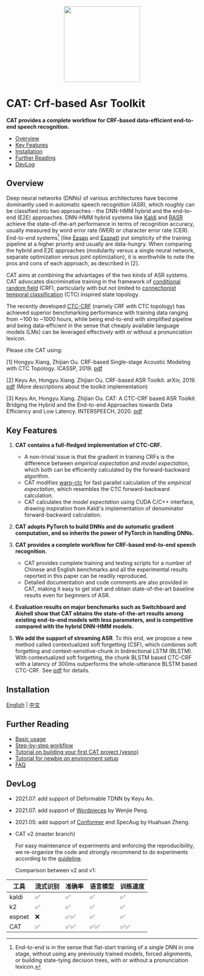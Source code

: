 <div align="center"><img src="https://user-images.githubusercontent.com/29671696/126465498-1dfe6db1-8725-4b35-95d0-428ea8777b7f.png" width=200></div>

# CAT: Crf-based Asr Toolkit
**CAT provides a complete workflow for CRF-based data-efficient end-to-end speech recognition.**

* [Overview](#Overview)
* [Key Features](#Key-Features)
* [Installation](#Installation)
* [Further Reading](#Further-Reading)
* [DevLog](#DevLog)

## Overview

Deep neural networks (DNNs) of various architectures have become dominantly used in automatic speech recognition (ASR), which roughly can be classified into two approaches - the DNN-HMM hybrid and the end-to-end (E2E) approaches. DNN-HMM hybrid systems like [Kaldi](http://kaldi-asr.org/) and [RASR](http://www-i6.informatik.rwth-aachen.de/rwth-asr/) achieve the state-of-the-art performance in terms of recognition accuracy, usually measured by word error rate (WER) or character error rate (CER). End-to-end systems[^e2e] (like [Eesen](https://github.com/yajiemiao/eesen) and [Espnet](https://github.com/espnet/espnet)) put simplicity of the training pipeline at a higher priority and usually are data-hungry. When comparing the hybrid and E2E approaches (modularity versus a single neural network, separate optimization versus joint optimization), it is worthwhile to note the pros and cons of each approach, as described in [2].

CAT aims at combining the advantages of the two kinds of ASR systems. CAT advocates discriminative training in the framework of [conditional random field](https://en.wikipedia.org/wiki/Conditional_random_field) (CRF), particularly with but not limited to [connectionist temporal classification]() (CTC) inspired state topology.

The recently developed [CTC-CRF](http://oa.ee.tsinghua.edu.cn/~ouzhijian/pdf/ctc-crf.pdf) (namely CRF with CTC topology)  has achieved superior benchmarking performance with training data ranging from ~100 to ~1000 hours, while being end-to-end with simplified pipeline and being data-efficient in the sense that cheaply available language models (LMs) can be leveraged effectively with or without a pronunciation lexicon.

[^e2e]: End-to-end is in the sense that flat-start training of a single DNN in one stage, without using any previously trained models, forced alignments, or building state-tying decision trees, with or without a pronunciation lexicon.

Please cite CAT using:

[1] Hongyu Xiang, Zhijian Ou. CRF-based Single-stage Acoustic Modeling with CTC Topology. ICASSP, 2019. [pdf](http://oa.ee.tsinghua.edu.cn/~ouzhijian/pdf/ctc-crf.pdf)

[2] Keyu An, Hongyu Xiang. Zhijian Ou. CRF-based ASR Toolkit. arXiv, 2019. [pdf](https://arxiv.org/abs/1911.08747) (More descriptions about the toolkit implementation)

[3] Keyu An, Hongyu Xiang. Zhijian Ou. CAT: A CTC-CRF based ASR Toolkit Bridging the Hybrid and the End-to-end Approaches towards Data Efficiency and Low Latency. INTERSPEECH, 2020. [pdf](http://oa.ee.tsinghua.edu.cn/~ouzhijian/pdf/is2020_CAT.pdf)

## Key Features

1. **CAT contains a full-fledged implementation of CTC-CRF.** 
   * A non-trivial issue is that the gradient in training CRFs is the difference between *empirical expectation* and *model expectation*, which both can be efficiently calculated by the forward-backward algorithm.
   * CAT modifies [warp-ctc](https://github.com/baidu-research/warp-ctc) for fast parallel calculation of the *empirical expectation*, which resembles the CTC forward-backward calculation.
   * CAT calculates the *model expectation* using CUDA C/C++ interface, drawing inspiration from Kaldi's implementation of denominator forward-backward calculation.

2. **CAT adopts PyTorch to build DNNs and do automatic gradient computation, and so inherits the power of PyTorch in handling DNNs.**

3. **CAT provides a complete workflow for CRF-based end-to-end speech recognition.**
   * CAT provides complete training and testing scripts for a number of Chinese and English benchmarks and all the experimental results reported in this paper can be readily reproduced. 
   * Detailed documentation and code comments are also provided in CAT, making it easy to get start and obtain state-of-the-art baseline results even for beginners of ASR.

4. **Evaluation results on major benchmarks such as Switchboard and Aishell show that CAT obtains the state-of-the-art results among existing end-to-end models with less parameters, and is competitive compared with the hybrid DNN-HMM models.**

5. **We add the support of streaming ASR**. To this end, we propose a new method called contextualized soft forgetting (CSF), which combines soft forgetting and context-sensitive-chunk in bidirectional LSTM (BLSTM). With contextualized soft forgetting, the chunk BLSTM based CTC-CRF with a latency of 300ms outperforms the whole-utterance BLSTM based CTC-CRF. See [pdf](http://oa.ee.tsinghua.edu.cn/~ouzhijian/pdf/is2020_CAT.pdf) for details.

## Installation

[English](install.md) | [中文](install_ch.md)

## Further Reading

* [Basic usage](RequestForExperiments.md#Workflow)
* [Step-by-step workflow](toolkitworkflow.md)
* [Tutorial on building your first CAT project (yesno)](yesno_tutorial.md)
* [Tutorial for newbie on environment setup](EnvSetup_tutorial.md) 
* [FAQ](faq_ch.md)

## DevLog

* 2021.07: add support of Deformable TDNN by Keyu An.

* 2021.07: add support of [Wordpieces](wordpieces.md) by Wenjie Peng.

* 2021.05: add support of [Conformer](conformer.md) and SpecAug by Huahuan Zheng.

* CAT v2 (master branch)

  For easy maintenance of experiments and enforcing the reproducibility, we re-organize the code and strongly recommend to do experiments according to the [guideline](RequestForExperiments.md).

  Comparison between v2 and v1: 

| 工具     | 流式识别 | 准确率 | 语言模型 | 训练速度           |
| ---------- | ---------------- | ---------------- | -------------------- | --------------------- | 
| kaldi     |    ✅       | ✅         | ✅                     | ✅ |
| k2 | ✅                      | ✅                | ✅                    |  ✅             |     
| espnet| ❌                    | ✅✅             | ✅                    |     ✅                  | 
| CAT |  ✅                      | ✅✅              | ✅✅                 | ✅✅                     | 

